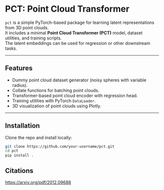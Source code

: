 # PCT: Point Cloud Transformer

`pct` is a simple PyTorch-based package for learning latent representations from 3D point clouds.  
It includes a minimal **Point Cloud Transformer (PCT)** model, dataset utilities, and training scripts.  
The latent embeddings can be used for regression or other downstream tasks.

---

## Features
- Dummy point cloud dataset generator (noisy spheres with variable radius).
- Collate functions for batching point clouds.
- Transformer-based point cloud encoder with regression head.
- Training utilities with PyTorch `DataLoader`.
- 3D visualization of point clouds using Plotly.

---

## Installation

Clone the repo and install locally:

```bash
git clone https://github.com/your-username/pct.git
cd pct
pip install .
``` 

## Citations
https://arxiv.org/pdf/2012.09688
